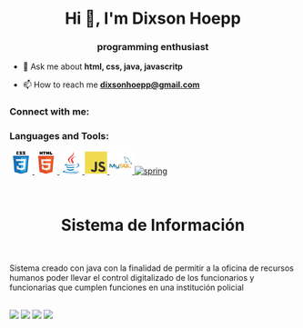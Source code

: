 <h1 align="center">Hi 👋, I'm Dixson Hoepp</h1>
<h3 align="center">programming enthusiast</h3>

- 💬 Ask me about **html, css, java, javascritp**

- 📫 How to reach me **dixsonhoepp@gmail.com**

<h3 align="left">Connect with me:</h3>
<p align="left">
</p>

<h3 align="left">Languages and Tools:</h3>
<p align="left"> <a href="https://www.w3schools.com/css/" target="_blank" rel="noreferrer"> <img src="https://raw.githubusercontent.com/devicons/devicon/master/icons/css3/css3-original-wordmark.svg" alt="css3" width="40" height="40"/> </a> <a href="https://www.w3.org/html/" target="_blank" rel="noreferrer"> <img src="https://raw.githubusercontent.com/devicons/devicon/master/icons/html5/html5-original-wordmark.svg" alt="html5" width="40" height="40"/> </a> <a href="https://www.java.com" target="_blank" rel="noreferrer"> <img src="https://raw.githubusercontent.com/devicons/devicon/master/icons/java/java-original.svg" alt="java" width="40" height="40"/> </a> <a href="https://developer.mozilla.org/en-US/docs/Web/JavaScript" target="_blank" rel="noreferrer"> <img src="https://raw.githubusercontent.com/devicons/devicon/master/icons/javascript/javascript-original.svg" alt="javascript" width="40" height="40"/> </a> <a href="https://www.mysql.com/" target="_blank" rel="noreferrer"> <img src="https://raw.githubusercontent.com/devicons/devicon/master/icons/mysql/mysql-original-wordmark.svg" alt="mysql" width="40" height="40"/> </a> <a href="https://spring.io/" target="_blank" rel="noreferrer"> <img src="https://www.vectorlogo.zone/logos/springio/springio-icon.svg" alt="spring" width="40" height="40"/> </a> </p>

<br>
<h1 align="center">Sistema de Información</h1>
<br>

<p>Sistema creado con java con la finalidad de permitir a la oficina de recursos humanos poder llevar el control digitalizado de los funcionarios y funcionarias que cumplen funciones en una institución policial</p>

<br>

<img src="https://i.ibb.co/RvHT5nQ/1.png">

<img src="https://i.ibb.co/pvFTVWz/2.png">

<img src="https://i.ibb.co/qYPT9v7/3.png">

<img src="https://i.ibb.co/p3KHsPP/4.png">



